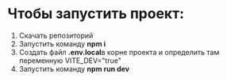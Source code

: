 <h1>Чтобы запустить проект:</h1>
<ol>
<li>Скачать репозиторий</li>
<li>Запустить команду <b>npm i</b></li>
<li>Создать файл  <b>.env.local</b>в корне проекта и определить там переменную VITE_DEV="true"</li>
<li>Запустить команду <b>npm run dev</b></li>
</ol>
